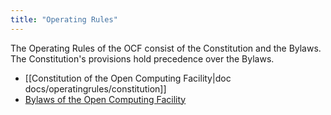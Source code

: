 ```yaml
---
title: "Operating Rules"
---
```



The Operating Rules of the OCF consist of the Constitution and the Bylaws. The
Constitution's provisions hold precedence over the Bylaws.

 - [[Constitution of the Open Computing Facility|doc
   docs/operatingrules/constitution]]
 - [Bylaws of the Open Computing Facility](/docs/docs/operatingrules/bylaws)
